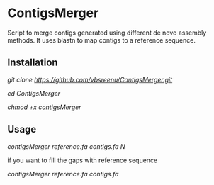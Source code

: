 # ContigsMerger
Script to merge contigs generated using different de novo assembly methods. It uses blastn to map contigs to a reference sequence.

## Installation
*git clone https://github.com/vbsreenu/ContigsMerger.git*

*cd ContigsMerger*

*chmod +x contigsMerger* 

## Usage
*contigsMerger reference.fa contigs.fa N*

if you want to fill the gaps with reference sequence

*contigsMerger reference.fa contigs.fa*
